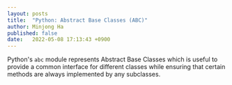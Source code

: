 ```yaml
---
layout: posts
title:  "Python: Abstract Base Classes (ABC)"
author: Minjong Ha
published: false
date:   2022-05-08 17:13:43 +0900
---
```


Python's `abc` module represents Abstract Base Classes which is useful to provide a common interface for different classes while ensuring that certain methods are always implemented by any subclasses.
